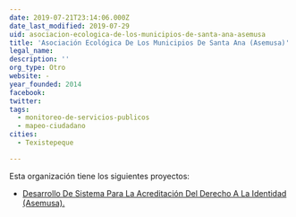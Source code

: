 ```yaml
---
date: 2019-07-21T23:14:06.000Z
date_last_modified: 2019-07-29
uid: asociacion-ecologica-de-los-municipios-de-santa-ana-asemusa
title: 'Asociación Ecológica De Los Municipios De Santa Ana (Asemusa)'
legal_name: 
description: ''
org_type: Otro
website: -
year_founded: 2014
facebook: 
twitter: 
tags:
  - monitoreo-de-servicios-publicos
  - mapeo-ciudadano
cities: 
  - Texistepeque

---
```


Esta organización tiene los siguientes proyectos:

- [Desarrollo De Sistema Para La Acreditación Del Derecho A La Identidad (Asemusa).](/proyectos/desarrollo-de-sistema-para-la-acreditacion-del-derecho-a-la-identidad-asemusa)
